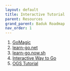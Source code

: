 ```yaml
---
layout: default
title: Interactive Tutorial
parent: Resources
grand_parent: Baduk Roadmap
nav_order: 1
---
```


1) [GoMagic](https://gomagic.org/how-to-play-go-rules/) <br>
2) [learn-go.net](https://www.learn-go.net/) <br>
3) [learn-go.now.sh](https://learn-go.now.sh/) <br>
4) [Interactive Way to Go](https://way-to-go.gitlab.io/#/en/intro) <br>
5) [OGS Tutorial](https://online-go.com/learn-to-play-go)
